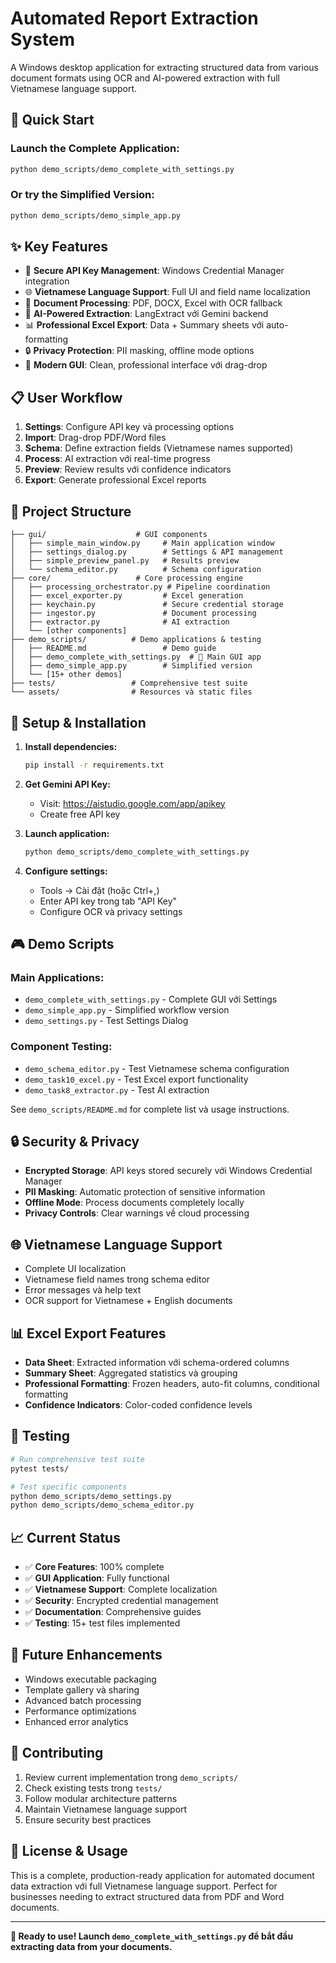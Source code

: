 # Automated Report Extraction System

A Windows desktop application for extracting structured data from various document formats using OCR and AI-powered extraction with full Vietnamese language support.

## 🚀 **Quick Start**

### **Launch the Complete Application:**
```bash
python demo_scripts/demo_complete_with_settings.py
```

### **Or try the Simplified Version:**
```bash
python demo_scripts/demo_simple_app.py
```

## ✨ **Key Features**

- 🔑 **Secure API Key Management**: Windows Credential Manager integration
- 🌐 **Vietnamese Language Support**: Full UI and field name localization
- 📄 **Document Processing**: PDF, DOCX, Excel with OCR fallback
- 🤖 **AI-Powered Extraction**: LangExtract với Gemini backend
- 📊 **Professional Excel Export**: Data + Summary sheets với auto-formatting
- 🔒 **Privacy Protection**: PII masking, offline mode options
- 🎨 **Modern GUI**: Clean, professional interface với drag-drop

## 📋 **User Workflow**

1. **Settings**: Configure API key và processing options
2. **Import**: Drag-drop PDF/Word files 
3. **Schema**: Define extraction fields (Vietnamese names supported)
4. **Process**: AI extraction với real-time progress
5. **Preview**: Review results với confidence indicators
6. **Export**: Generate professional Excel reports

## 📁 **Project Structure**

```
├── gui/                    # GUI components
│   ├── simple_main_window.py     # Main application window
│   ├── settings_dialog.py        # Settings & API management  
│   ├── simple_preview_panel.py   # Results preview
│   └── schema_editor.py          # Schema configuration
├── core/                   # Core processing engine
│   ├── processing_orchestrator.py # Pipeline coordination
│   ├── excel_exporter.py         # Excel generation
│   ├── keychain.py               # Secure credential storage
│   ├── ingestor.py               # Document processing
│   ├── extractor.py              # AI extraction
│   └── [other components]
├── demo_scripts/          # Demo applications & testing
│   ├── README.md                 # Demo guide
│   ├── demo_complete_with_settings.py  # 🚀 Main GUI app
│   ├── demo_simple_app.py        # Simplified version
│   └── [15+ other demos]
├── tests/                 # Comprehensive test suite
└── assets/                # Resources và static files
```

## 🔧 **Setup & Installation**

1. **Install dependencies:**
   ```bash
   pip install -r requirements.txt
   ```

2. **Get Gemini API Key:**
   - Visit: https://aistudio.google.com/app/apikey
   - Create free API key

3. **Launch application:**
   ```bash
   python demo_scripts/demo_complete_with_settings.py
   ```

4. **Configure settings:**
   - Tools → Cài đặt (hoặc Ctrl+,)
   - Enter API key trong tab "API Key"
   - Configure OCR và privacy settings

## 🎮 **Demo Scripts**

### **Main Applications:**
- `demo_complete_with_settings.py` - Complete GUI với Settings
- `demo_simple_app.py` - Simplified workflow version
- `demo_settings.py` - Test Settings Dialog

### **Component Testing:**
- `demo_schema_editor.py` - Test Vietnamese schema configuration
- `demo_task10_excel.py` - Test Excel export functionality
- `demo_task8_extractor.py` - Test AI extraction

See `demo_scripts/README.md` for complete list và usage instructions.

## 🔒 **Security & Privacy**

- **Encrypted Storage**: API keys stored securely với Windows Credential Manager
- **PII Masking**: Automatic protection of sensitive information
- **Offline Mode**: Process documents completely locally
- **Privacy Controls**: Clear warnings về cloud processing

## 🌐 **Vietnamese Language Support**

- Complete UI localization
- Vietnamese field names trong schema editor
- Error messages và help text
- OCR support for Vietnamese + English documents

## 📊 **Excel Export Features**

- **Data Sheet**: Extracted information với schema-ordered columns
- **Summary Sheet**: Aggregated statistics và grouping
- **Professional Formatting**: Frozen headers, auto-fit columns, conditional formatting
- **Confidence Indicators**: Color-coded confidence levels

## 🧪 **Testing**

```bash
# Run comprehensive test suite
pytest tests/

# Test specific components
python demo_scripts/demo_settings.py
python demo_scripts/demo_schema_editor.py
```

## 📈 **Current Status**

- ✅ **Core Features**: 100% complete
- ✅ **GUI Application**: Fully functional
- ✅ **Vietnamese Support**: Complete localization
- ✅ **Security**: Encrypted credential management
- ✅ **Documentation**: Comprehensive guides
- ✅ **Testing**: 15+ test files implemented

## 🚧 **Future Enhancements**

- Windows executable packaging
- Template gallery và sharing
- Advanced batch processing
- Performance optimizations
- Enhanced error analytics

## 🤝 **Contributing**

1. Review current implementation trong `demo_scripts/`
2. Check existing tests trong `tests/`
3. Follow modular architecture patterns
4. Maintain Vietnamese language support
5. Ensure security best practices

## 📄 **License & Usage**

This is a complete, production-ready application for automated document data extraction với full Vietnamese language support. Perfect for businesses needing to extract structured data from PDF and Word documents.

---

**🎯 Ready to use! Launch `demo_complete_with_settings.py` để bắt đầu extracting data from your documents.**